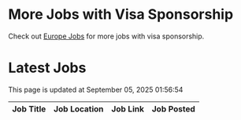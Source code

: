 # More Jobs with Visa Sponsorship

Check out [Europe Jobs](https://github.com/sureshparimi/europejobs#latest-jobs) for more jobs with visa sponsorship.

# Latest Jobs

This page is updated at September 05, 2025 01:56:54

| Job Title | Job Location | Job Link | Job Posted |
| --- | --- | --- | --- |
